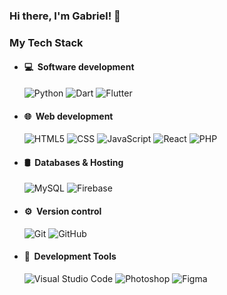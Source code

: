 ### Hi there, I'm Gabriel! 👋

<h3>My Tech Stack</h3>

- <h4>💻 &nbsp;Software development</h4> 

  ![Python](https://img.shields.io/badge/python%20-%2314354C.svg?&style=for-the-badge&logo=python&logoColor=white)
  ![Dart](https://img.shields.io/badge/dart-%230175C2.svg?&style=for-the-badge&logo=dart&logoColor=white)
  ![Flutter](https://img.shields.io/badge/Flutter%20-%2302569B.svg?&style=for-the-badge&logo=Flutter&logoColor=white)
- <h4>🌐 &nbsp;Web development</h4>

  ![HTML5](https://img.shields.io/badge/html5%20-%23E34F26.svg?&style=for-the-badge&logo=html5&logoColor=white)
  ![CSS](https://img.shields.io/badge/css3%20-%231572B6.svg?&style=for-the-badge&logo=css3&logoColor=white)
  ![JavaScript](https://img.shields.io/badge/javascript%20-%23323330.svg?&style=for-the-badge&logo=javascript&logoColor=%23F7DF1E)
  ![React](https://img.shields.io/badge/react%20-%2320232a.svg?&style=for-the-badge&logo=react&logoColor=%2361DAFB)
  ![PHP](https://img.shields.io/badge/php-%23777BB4.svg?&style=for-the-badge&logo=php&logoColor=white)
- <h4>🛢 &nbsp;Databases & Hosting</h4>

  ![MySQL](https://img.shields.io/badge/mysql-%2300f.svg?&style=for-the-badge&logo=mysql&logoColor=white)
  ![Firebase](https://img.shields.io/badge/firebase%20-%23039BE5.svg?&style=for-the-badge&logo=firebase)
- <h4>⚙️ &nbsp;Version control</h4>

  ![Git](https://img.shields.io/badge/git%20-%23F05033.svg?&style=for-the-badge&logo=git&logoColor=white)
  ![GitHub](https://img.shields.io/badge/github%20-%23121011.svg?&style=for-the-badge&logo=github&logoColor=white)
- <h4>🔧 &nbsp;Development Tools</h4>

  ![Visual Studio Code](https://img.shields.io/badge/-Visual%20Studio%20Code-333333?style=for-the-badge&logo=visual-studio-code&logoColor=007ACC)
  ![Photoshop](https://img.shields.io/badge/adobe%20photoshop%20-%2331A8FF.svg?&style=for-the-badge&logo=adobe%20photoshop&logoColor=white)
  ![Figma](https://img.shields.io/badge/figma%20-%23F24E1E.svg?&style=for-the-badge&logo=figma&logoColor=white)

